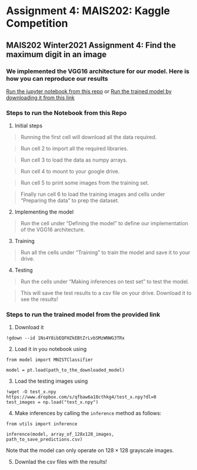 # Assignment 4: MAIS202: Kaggle Competition
## MAIS202 Winter2021 Assignment 4: Find the maximum digit in an image
### We implemented the VGG16 architecture for our model. Here is how you can reproduce our results

[Run the jupyter notebook from this repo](./MAIS202_A4_Competition/src/training.ipynb) 
or [Run the trained model by downloading it from this link](https://drive.google.com/file/d/1Ns4Y8ibEQFHZkEBtZrLvbSMzWNWG3TRx/view?usp=sharing)

### Steps to run the Notebook from this Repo
1) Initial steps

> Running the first cell will download all the data required.

> Run cell 2 to import all the required libraries.

> Run cell 3 to load the data as numpy arrays.

> Run cell 4 to mount to your google drive.

> Run cell 5 to print some images from the training set.

> Finally run cell 6 to load the training images and cells under “Preparing the data” to prep the dataset.

2) Implementing the model

> Run the cell under “Defining the model” to define our implementation of the VGG16 architecture.

3) Training

> Run all the cells under “Training” to train the model and save it to your drive.

4) Testing

> Run the cells under “Making inferences on test set” to test the model. 

> This will save the test results to a csv file on your drive. Download it to see the results!


### Steps to run the trained model from the provided link

1) Download it 
```
!gdown --id 1Ns4Y8ibEQFHZkEBtZrLvbSMzWNWG3TRx
```
2) Load it in you notebook using 

```
from model import MNISTClassifier

model = pt.load(path_to_the_downloaded_model)
```

3) Load the testing images using
```
!wget -O test_x.npy  https://www.dropbox.com/s/qfbaw6a18cthkg4/test_x.npy?dl=0
test_images = np.load("test_x.npy")

```
4) Make inferences by calling the `inference` method as follows:
```
from utils import inference

inference(model, array_of_128x128_images, path_to_save_predictions.csv)
```
Note that the model can only operate on $128 \times 128$ grayscale images.

5) Downlad the csv files with the results!

